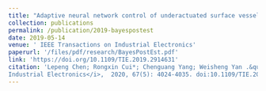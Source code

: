 ```yaml
---
title: "Adaptive neural network control of underactuated surface vessels with guaranteed transient performance: theory and experimental results"
collection: publications
permalink: /publication/2019-bayespostest
date: 2019-05-14
venue: ' IEEE Transactions on Industrial Electronics'
paperurl: '/files/pdf/research/BayesPostEst.pdf'
link: 'https://doi.org/10.1109/TIE.2019.2914631'
citation: 'Lepeng Chen; Rongxin Cui*; Chenguang Yang; Weisheng Yan .&quot;Modified line-of-sight guidance laAdaptive neural network control of underactuated surface vessels with guaranteed transient performance: theory and experimental results.&quot; <i> IEEE Transactions on
Industrial Electronics</i>,  2020, 67(5): 4024-4035. doi:10.1109/TIE.2019.2914631'
---
```



